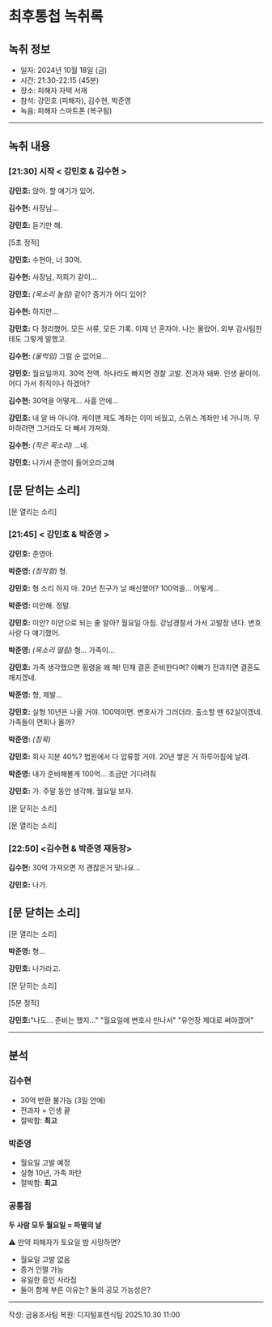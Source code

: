 # 최후통첩 녹취록

## 녹취 정보
- 일자: 2024년 10월 18일 (금)
- 시간: 21:30-22:15 (45분)
- 장소: 피해자 자택 서재
- 참석: 강민호 (피해자), 김수현, 박준영
- 녹음: 피해자 스마트폰 (복구됨)

---

## 녹취 내용

### [21:30] 시작 < 강민호 & 김수현 >

**강민호:** 앉아. 할 얘기가 있어.

**김수현:** 사장님...

**강민호:** 듣기만 해.

[5초 정적]

**강민호:** 수현아, 너 30억.

**김수현:** 사장님, 저희가 같이...

**강민호:** *(목소리 높임)* 같이? 증거가 어디 있어?

**김수현:** 하지만...

**강민호:** 다 정리했어. 모든 서류, 모든 기록.
           이제 넌 혼자야. 나는 몰랐어.
           외부 감사팀한테도 그렇게 말했고.

**김수현:** *(울먹임)* 그럴 순 없어요...

**강민호:** 월요일까지. 30억 전액.
           하나라도 빠지면 경찰 고발.
           전과자 돼봐. 인생 끝이야.
           어디 가서 취직이나 하겠어?

**김수현:** 30억을 어떻게... 사흘 안에...

**강민호:** 내 알 바 아니야. 
           케이맨 제도 계좌는 이미 비웠고,
           스위스 계좌만 네 거니까.
           무마하려면 그거라도 다 빼서 가져와.

**김수현:** *(작은 목소리)* ...네.

**강민호:** 나가서 준영이 들어오라고해


[문 닫히는 소리]
---
[문 열리는 소리]

### [21:45] < 강민호 & 박준영 >

**강민호:** 준영아.

**박준영:** *(침착함)* 형.

**강민호:** 형 소리 하지 마. 
           20년 친구가 날 배신했어?
           100억을... 어떻게...

**박준영:** 미안해. 정말.

**강민호:** 미안? 미안으로 되는 줄 알아?
           월요일 아침. 강남경찰서 가서 고발장 낸다.
           변호사랑 다 얘기했어.

**박준영:** *(목소리 떨림)* 형... 가족이...

**강민호:** 가족 생각했으면 횡령을 왜 해!
           민재 결혼 준비한다며?
           아빠가 전과자면 결혼도 깨지겠네.

**박준영:** 형, 제발...

**강민호:** 실형 10년은 나올 거야.
           100억이면. 변호사가 그러더라.
           출소할 땐 62살이겠네.
           가족들이 면회나 올까?

**박준영:** *(침묵)*

**강민호:** 회사 지분 40%?
           법원에서 다 압류할 거야.
           20년 쌓은 거 하루아침에 날려.

**박준영:** 내가 준비해볼게 100억... 조금만 기다려줘

**강민호:** 가. 주말 동안 생각해. 월요일 보자.

[문 닫히는 소리]

[문 열리는 소리]

### [22:50] <김수현 & 박준영 재등장>


**김수현:** 30억 가져오면 저 괜찮은거 맞나요...

**강민호:** 나가.

[문 닫히는 소리]
---
[문 열리는 소리]

**박준영:** 형...

**강민호:** 나가라고.

[문 닫히는 소리]

[5분 정적]

**강민호:**"나도... 준비는 했지..."
           "월요일에 변호사 만나서"
           "유언장 제대로 써야겠어"

---

## 분석

### 김수현
- 30억 반환 불가능 (3일 안에)
- 전과자 = 인생 끝
- 절박함: **최고**

### 박준영
- 월요일 고발 예정
- 실형 10년, 가족 파탄
- 절박함: **최고**

### 공통점
**두 사람 모두 월요일 = 파멸의 날**

⚠️ 만약 피해자가 토요일 밤 사망하면?
- 월요일 고발 없음
- 증거 인멸 가능
- 유일한 증인 사라짐
- 둘이 함께 부른 이유는? 둘의 공모 가능성은?

---

작성: 금융조사팀
복원: 디지털포렌식팀
2025.10.30 11:00